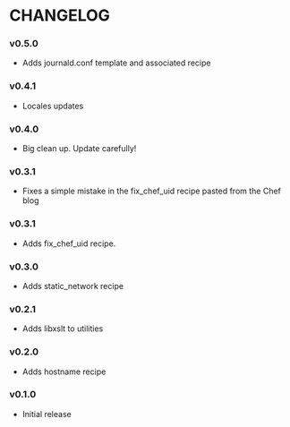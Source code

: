 CHANGELOG
=========

### v0.5.0

- Adds journald.conf template and associated recipe

### v0.4.1

- Locales updates

### v0.4.0

- Big clean up. Update carefully!

### v0.3.1
- Fixes a simple mistake in the fix_chef_uid recipe pasted from the Chef blog

### v0.3.1
- Adds fix_chef_uid recipe.

### v0.3.0
- Adds static_network recipe

### v0.2.1
- Adds libxslt to utilities

### v0.2.0
- Adds hostname recipe

### v0.1.0
- Initial release
